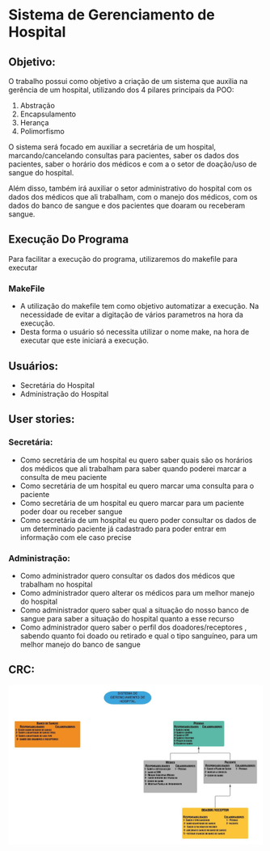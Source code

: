 # Sistema de Gerenciamento de Hospital

## Objetivo:

O trabalho possui como objetivo a criação de um sistema que auxilia na gerência de um hospital, utilizando dos 4 pilares principais da POO: 

1. Abstração
2. Encapsulamento
3. Herança
4. Polimorfismo

O sistema será focado em auxiliar a secretária de um hospital, marcando/cancelando consultas para pacientes, saber os dados dos pacientes, saber o horário dos médicos e com a o setor de doação/uso de sangue do hospital. 

Além disso, também irá auxiliar o setor administrativo do hospital com os dados dos médicos que ali trabalham, com o manejo dos médicos, com os dados do banco de sangue e dos pacientes que doaram ou receberam sangue.

## Execução Do Programa

Para facilitar a execução do programa, utilizaremos do makefile para executar

### MakeFile
- A utilização do makefile tem como objetivo automatizar a execução. Na necessidade de evitar a digitação de vários parametros na hora da execução.
- Desta forma o usuário só necessita utilizar o nome make, na hora de executar que este iniciará a execução.

## Usuários:

- Secretária do Hospital
- Administração do Hospital

## User stories:

### Secretária:

- Como secretária de um hospital eu quero saber quais são os horários dos médicos que ali trabalham para saber quando poderei marcar a consulta de meu paciente
- Como secretária de um hospital eu quero marcar uma consulta para o paciente
- Como secretária de um hospital eu quero marcar para um paciente poder doar ou receber sangue
- Como secretária de um hospital eu quero poder consultar os dados de um determinado paciente já cadastrado para poder entrar em informação com ele caso precise

### Administração:

- Como administrador quero consultar os dados dos médicos que trabalham no hospital
- Como administrador quero alterar os médicos para um melhor manejo do hospital
- Como administrador quero saber qual a situação do nosso banco de sangue para saber a situação do hospital quanto a esse recurso
- Como administrador quero saber o perfil dos doadores/receptores , sabendo quanto foi doado ou retirado e qual o tipo sanguíneo, para um melhor manejo do banco de sangue

## CRC:

![Figura 1](/Images/CRC.jpeg)

